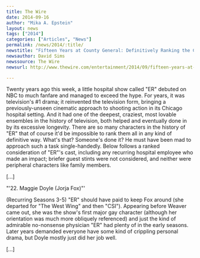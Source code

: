 ```yaml
---
title: The Wire
date: 2014-09-16
author: "Mika A. Epstein"
layout: news
tags: ["2014"]
categories: ["Articles", "News"]
permalink: /news/2014/:title/
newstitle: "Fifteen Years at County General: Definitively Ranking the Cast of 'ER'"
newsauthor: David Sims  
newssource: The Wire  
newsurl: http://www.thewire.com/entertainment/2014/09/fifteen-years-at-county-general-definitively-ranking-all-of-ers-doctors-and-nurses/380164/  

---
```


Twenty years ago this week, a little hospital show called "ER" debuted on NBC to much fanfare and managed to exceed the hype. For years, it was television's #1 drama; it reinvented the television form, bringing a previously-unseen cinematic approach to shooting action in its Chicago hospital setting. And it had one of the deepest, craziest, most lovable ensembles in the history of television, both helped and eventually done in by its excessive longevity. There are so many characters in the history of "ER" that of course it'd be impossible to rank them all in any kind of definitive way. What's that? Someone's done it? He must have been mad to approach such a task single-handedly. Below follows a ranked consideration of "ER"'s cast, including any recurring hospital employee who made an impact; briefer guest stints were not considered, and neither were peripheral characters like family members.

[...]

"'22. Maggie Doyle (Jorja Fox)"'

(Recurring Seasons 3-5) "ER" should have paid to keep Fox around (she departed for "The West Wing" and then "CSI"). Appearing before Weaver came out, she was the show's first major gay character (although her orientation was much more obliquely referenced) and just the kind of admirable no-nonsense physician "ER" had plenty of in the early seasons. Later years demanded everyone have some kind of crippling personal drama, but Doyle mostly just did her job well.

[...]

